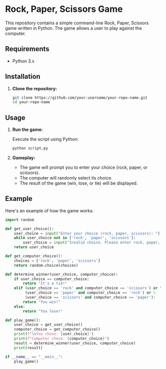 # Rock, Paper, Scissors Game

This repository contains a simple command-line Rock, Paper, Scissors game written in Python. The game allows a user to play against the computer.

## Requirements

- Python 3.x

## Installation

1. **Clone the repository:**

    ```bash
    git clone https://github.com/your-username/your-repo-name.git
    cd your-repo-name
    ```

## Usage

1. **Run the game:**

    Execute the script using Python:

    ```bash
    python script.py
    ```

2. **Gameplay:**

    - The game will prompt you to enter your choice (rock, paper, or scissors).
    - The computer will randomly select its choice.
    - The result of the game (win, lose, or tie) will be displayed.

## Example

Here's an example of how the game works:

```python
import random

def get_user_choice():
    user_choice = input("Enter your choice (rock, paper, scissors): ").lower()
    while user_choice not in ['rock', 'paper', 'scissors']:
        user_choice = input("Invalid choice. Please enter rock, paper, or scissors: ").lower()
    return user_choice

def get_computer_choice():
    choices = ['rock', 'paper', 'scissors']
    return random.choice(choices)

def determine_winner(user_choice, computer_choice):
    if user_choice == computer_choice:
        return "It's a tie!"
    elif (user_choice == 'rock' and computer_choice == 'scissors') or \
         (user_choice == 'paper' and computer_choice == 'rock') or \
         (user_choice == 'scissors' and computer_choice == 'paper'):
        return "You win!"
    else:
        return "You lose!"

def play_game():
    user_choice = get_user_choice()
    computer_choice = get_computer_choice()
    print(f"\nYou chose: {user_choice}")
    print(f"Computer chose: {computer_choice}")
    result = determine_winner(user_choice, computer_choice)
    print(result)

if __name__ == "__main__":
    play_game()
